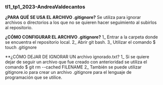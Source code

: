 ### tl1_tp1_2023-AndreaValdecantos

**¿PARA QUÉ SE USA EL ARCHIVO .gitignore?**
Se utiliza para ignorar archivos o directorios a los que no se quieren hacer seguimiento al subirlos al repositorio.

**¿CÓMO CONFIGURAR EL ARCHIVO .gitignore?**
1_ Entrar a la carpeta donde se encuentra el repositorio local.
2_ Abrir git bash.
3_ Utilizar el comando $ touch .gitignore

**¿CÓMO DEJAR DE IGNORAR UN archivo ignorado.txt?
1_ Si se quiere dejar de seguir un archivo que fue creado con anterioridad se utiliza el comando $ git rm --cached FILENAME
2_ También se puede utilizar gitignore.io para crear un archivo .gitignore para el lenguaje de programación que se utilice.
